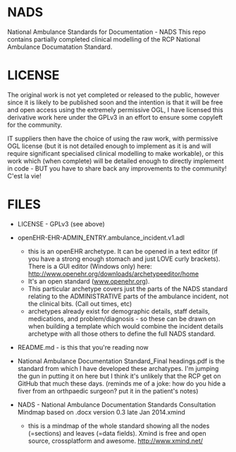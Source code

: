 NADS
====

National Ambulance Standards for Documentation - NADS
This repo contains partially completed clinical modelling of the RCP National Ambulance Documatation Standard.

LICENSE
=======

The original work is not yet completed or released to the public, however since it is likely to be published soon and the intention is that it will be free and open access using the extremely permissive OGL, I have licensed this derivative work here under the GPLv3 in an effort to ensure some copyleft for the community.

IT suppliers then have the choice of using the raw work, with permissive OGL license (but it is not detailed enough to implement as it is and will require significant specialised clinical modelling to make workable), or this work which (when complete) will be detailed enough to directly implement in code - BUT you have to share back any improvements to the community! C'est la vie!

FILES
=====

* LICENSE - GPLv3 (see above)

* openEHR-EHR-ADMIN_ENTRY.ambulance_incident.v1.adl
  * this is an openEHR archetype. It can be opened in a text editor (if you have a strong enough stomach and just LOVE curly brackets). There is a GUI editor (Windows only) here: http://www.openehr.org/downloads/archetypeeditor/home
  * It's an open standard (www.openehr.org). 
  * This particular archetype covers just the parts of the NADS standard relating to the ADMINISTRATIVE parts of the ambulance incident, not the clinical bits. (Call out times, etc)
  * archetypes already exist for demographic details, staff details, medications, and problem/diagnosis - so these can be drawn on when building a template which would combine the incident details archetype with all those others to define the full NADS standard.

* README.md - is this that you're reading now

* National Ambulance Documentation Standard_Final headings.pdf is the standard from which I have developed these archatypes. I'm jumping the gun in putting it on here but I think it's unlikely that the RCP get on GitHub that much these days. (reminds me of a joke: how do you hide a fiver from an orthpaedic surgeon? put it in the patient's notes)

* NADS - National Ambulance Documentation Standards Consultation Mindmap based on .docx version 0.3 late Jan 2014.xmind
  * this is a mindmap of the whole standard showing all the nodes (=sections) and leaves (=data fields). Xmind is free and open source, crossplatform and awesome. http://www.xmind.net/
